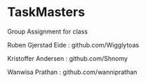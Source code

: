 # TaskMasters
Group Assignment for class

<p>Ruben Gjerstad Eide : github.com/Wigglytoas</p> 

<p>Kristoffer Andersen : github.com/Shnomy</p>

<p>Wanwisa Prathan : github.com/wanniprathan</p>

